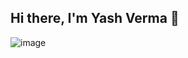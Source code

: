 ## Hi there, I'm Yash Verma 👋

![image](https://github.com/user-attachments/assets/c4ce5ff6-315b-4b8f-8b0a-af2f43ff5b4c)


<!--
**YashVerma24299/YashVerma24299** is a ✨ _special_ ✨ repository because its `README.md` (this file) appears on your GitHub profile.

Here are some ideas to get you started:

- 🔭 I’m currently working on ...
- 🌱 I’m currently learning ...
- 👯 I’m looking to collaborate on ...
- 🤔 I’m looking for help with ...
- 💬 Ask me about ...
- 📫 How to reach me: ...
- 😄 Pronouns: ...
- ⚡ Fun fact: ...
-->
